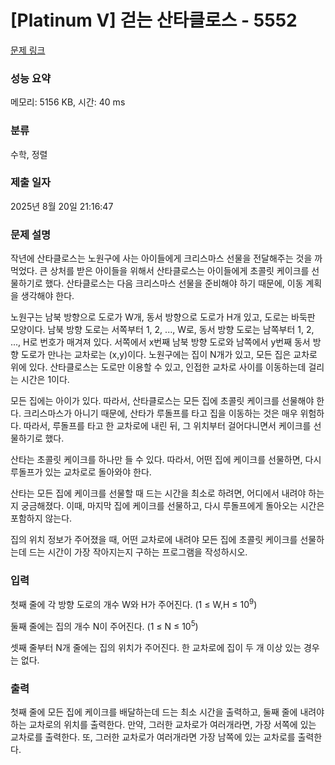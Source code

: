# [Platinum V] 걷는 산타클로스 - 5552 

[문제 링크](https://www.acmicpc.net/problem/5552) 

### 성능 요약

메모리: 5156 KB, 시간: 40 ms

### 분류

수학, 정렬

### 제출 일자

2025년 8월 20일 21:16:47

### 문제 설명

<p>작년에 산타클로스는 노원구에 사는 아이들에게 크리스마스 선물을 전달해주는 것을 까먹었다. 큰 상처를 받은 아이들을 위해서 산타클로스는 아이들에게 초콜릿 케이크를 선물하기로 했다. 산타클로스는 다음 크리스마스 선물을 준비해야 하기 때문에, 이동 계획을 생각해야 한다.</p>

<p>노원구는 남북 방향으로 도로가 W개, 동서 방향으로 도로가 H개 있고, 도로는 바둑판 모양이다. 남북 방향 도로는 서쪽부터 1, 2, ..., W로, 동서 방향 도로는 남쪽부터 1, 2, ..., H로 번호가 매겨져 있다. 서쪽에서 x번째 남북 방향 도로와 남쪽에서 y번째 동서 방향 도로가 만나는 교차로는 (x,y)이다. 노원구에는 집이 N개가 있고, 모든 집은 교차로 위에 있다. 산타클로스는 도로만 이용할 수 있고, 인접한 교차로 사이를 이동하는데 걸리는 시간은 1이다.</p>

<p>모든 집에는 아이가 있다. 따라서, 산타클로스는 모든 집에 초콜릿 케이크를 선물해야 한다. 크리스마스가 아니기 때문에, 산타가 루돌프를 타고 집을 이동하는 것은 매우 위험하다. 따라서, 루돌프를 타고 한 교차로에 내린 뒤, 그 위치부터 걸어다니면서 케이크를 선물하기로 했다.</p>

<p>산타는 초콜릿 케이크를 하나만 들 수 있다. 따라서, 어떤 집에 케이크를 선물하면, 다시 루돌프가 있는 교차로로 돌아와야 한다.</p>

<p>산타는 모든 집에 케이크를 선물할 때 드는 시간을 최소로 하려면, 어디에서 내려야 하는지 궁금해졌다. 이때, 마지막 집에 케이크를 선물하고, 다시 루돌프에게 돌아오는 시간은 포함하지 않는다.</p>

<p>집의 위치 정보가 주어졌을 때, 어떤 교차로에 내려야 모든 집에 초콜릿 케이크를 선물하는데 드는 시간이 가장 작아지는지 구하는 프로그램을 작성하시오.</p>

### 입력 

 <p>첫째 줄에 각 방향 도로의 개수 W와 H가 주어진다. (1 ≤ W,H ≤ 10<sup>9</sup>)</p>

<p>둘째 줄에는 집의 개수 N이 주어진다. (1 ≤ N ≤ 10<sup>5</sup>)</p>

<p>셋째 줄부터 N개 줄에는 집의 위치가 주어진다. 한 교차로에 집이 두 개 이상 있는 경우는 없다.</p>

### 출력 

 <p>첫째 줄에 모든 집에 케이크를 배달하는데 드는 최소 시간을 출력하고, 둘째 줄에 내려야하는 교차로의 위치를 출력한다. 만약, 그러한 교차로가 여러개라면, 가장 서쪽에 있는 교차로를 출력한다. 또, 그러한 교차로가 여러개라면 가장 남쪽에 있는 교차로를 출력한다.</p>

